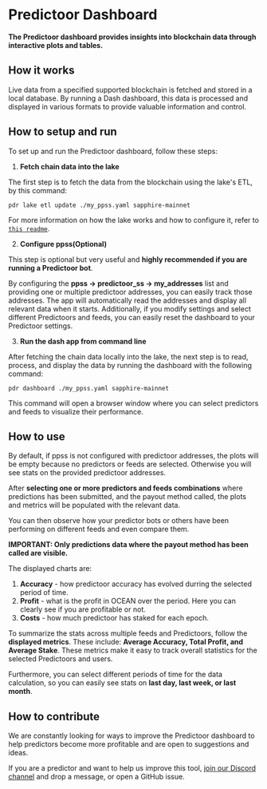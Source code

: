 # Predictoor Dashboard

**The Predictoor dashboard provides insights into blockchain data through interactive plots and tables.**

## **How it works**

Live data from a specified supported blockchain is fetched and stored in a local database. By running a Dash dashboard, this data is processed and displayed in various formats to provide valuable information and control.

## **How to setup and run**

To set up and run the Predictoor dashboard, follow these steps:

1. **Fetch chain data into the lake**

The first step is to fetch the data from the blockchain using the lake's ETL, by this command:

```console
pdr lake etl update ./my_ppss.yaml sapphire-mainnet
```

For more information on how the lake works and how to configure it, refer to [`this readme`](./lake-and-etl.md).

2. **Configure ppss(Optional)**

This step is optional but very useful and **highly recommended if you are running a Predictoor bot**.

By configuring the **ppss -> predictoor_ss -> my_addresses** list and providing one or multiple predictoor addresses, you can easily track those addresses. The app will automatically read the addresses and display all relevant data when it starts. Additionally, if you modify settings and select different Predictoors and feeds, you can easily reset the dashboard to your Predictoor settings.

3. **Run the dash app from command line**

After fetching the chain data locally into the lake, the next step is to read, process, and display the data by running the dashboard with the following command:

```console
pdr dashboard ./my_ppss.yaml sapphire-mainnet
```

This command will open a browser window where you can select predictors and feeds to visualize their performance.

## **How to use**

By default, if ppss is not configured with predictoor addresses, the plots will be empty because no predictors or feeds are selected. Otherwise you will see stats on the provided predictoor addresses.

After **selecting one or more predictors and feeds combinations** where predictions has been submitted, and the payout method called, the plots and metrics will be populated with the relevant data.

You can then observe how your predictor bots or others have been performing on different feeds and even compare them.

**IMPORTANT: Only predictions data where the payout method has been called are visible.**

The displayed charts are:
1. **Accuracy** - how predictoor accuracy has evolved durring the selected period of time.
2. **Profit** - what is the profit in OCEAN over the period. Here you can clearly see if you are profitable or not.
3. **Costs** - how much predictoor has staked for each epoch.


To summarize the stats across multiple feeds and Predictoors, follow the **displayed metrics**. These include: **Average Accuracy, Total Profit, and Average Stake**. These metrics make it easy to track overall statistics for the selected Predictoors and users.


Furthermore, you can select different periods of time for the data calculation, so you can easily see stats on **last day, last week, or last month**.

## **How to contribute**

We are constantly looking for ways to improve the Predictoor dashboard to help predictors become more profitable and are open to suggestions and ideas.

If you are a predictor and want to help us improve this tool, [join our Discord channel](https://discord.gg/Tvqd7Z648H) and drop a message, or open a GitHub issue.

